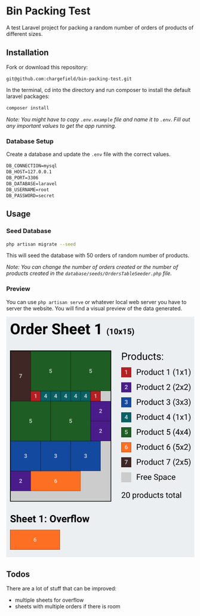 # Bin Packing Test

A test Laravel project for packing a random number of orders of products of different sizes.

## Installation

Fork or download this repository:

```
git@github.com:chargefield/bin-packing-test.git
```

In the terminal, cd into the directory and run composer to install the default laravel packages:

```bash
composer install
```

_Note: You might have to copy `.env.example` file and name it to `.env`. Fill out any important values to get the app running._

### Database Setup

Create a database and update the `.env` file with the correct values.

```
DB_CONNECTION=mysql
DB_HOST=127.0.0.1
DB_PORT=3306
DB_DATABASE=laravel
DB_USERNAME=root
DB_PASSWORD=secret
```

## Usage

### Seed Database

```bash
php artisan migrate --seed
```

This will seed the database with 50 orders of random number of products.

_Note: You can change the number of orders created or the number of products created in the `database/seeds/OrdersTableSeeder.php` file._

### Preview

You can use `php artisan serve` or whatever local web server you have to server the website. You will find a visual preview of the data generated.

![Screenshot](https://github.com/chargefield/bin-packing-test/blob/master/screenshot.png?raw=true)

## Todos

There are a lot of stuff that can be improved:

-   multiple sheets for overflow
-   sheets with multiple orders if there is room
